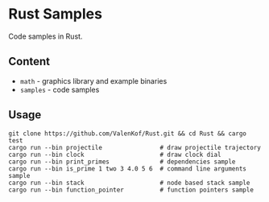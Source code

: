 # Rust Samples

Code samples in Rust.

## Content

* `math` - graphics library and example binaries
* `samples` - code samples

## Usage

```
git clone https://github.com/ValenKof/Rust.git && cd Rust && cargo test
cargo run --bin projectile                # draw projectile trajectory
cargo run --bin clock                     # draw clock dial
cargo run --bin print_primes              # dependencies sample
cargo run --bin is_prime 1 two 3 4.0 5 6  # command line arguments sample
cargo run --bin stack                     # node based stack sample
cargo run --bin function_pointer          # function pointers sample
```
